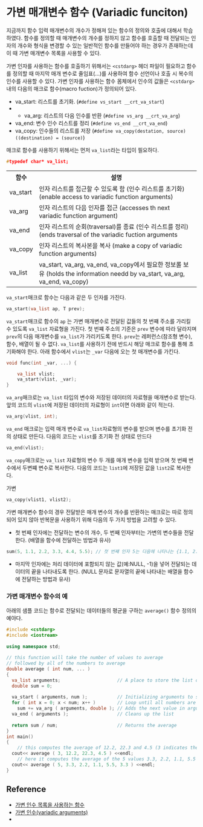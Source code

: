 # 가변 매개변수 함수 (Variadic funciton)

지금까지 함수 입력 매개변수의 개수가 정해져 있는 함수의 정의와 호출에 대해서 학습하였다. 함수를 정의할 때 매개변수의 개수를 정하지 않고 함수를 호출할 때 전달되는 인자의 개수와 형식을 변경할 수 있는 일반적인 함수를 만들어야 하는 경우가 존재하는데 이 때 가변 매개변수 목록을 사용할 수 있다.

가변 인자를 사용하는 함수를 호출하기 위해서는 ```<cstdarg>``` 헤더 파일이 필요하고 함수를 정의할 때 마지막 매개 변수로 줄임표(...)를 사용하여 함수 선언이나 호출 시 복수의 인수를 사용할 수 있다. 
가변 인자를 사용하는 함수 몸체에서 인수의 값들은 ```<cstdarg>``` 내의 다음의 매크로 함수(macro fuction)가 정의되어 있다. 

* va_start: 리스트를 초기화. (```#define vs_start __crt_va_start```)
* * va_arg: 리스트의 다음 인수를 반환 (```#define vs_arg __crt_va_arg```)
* va_end: 변수 인수 리스트를 정리 (```#define vs_end __crt_va_end```)
* va_copy: 인수들의 리스트를 저장 (```#define va_copy(destation, source) ((destination) = (source)```)

매크로 함수를 사용하기 위해서는 먼저 ```va_list```라는 타입이 필요하다.

```c++
#typedef char* va_list;
```

<table>
<th>함수</th><th>설명</th>
<tr> 
    <td>va_start</td><td> 인자 리스트를 접근할 수 있도록 함 (인수 리스트를 초기화) (enable access to variadic function arguments) </td>
</tr>
<tr> 
    <td>va_arg</td><td> 인자 리스트의 다음 인자를 접근 (accesses th next variadic function argument) </td>
</tr>   
<tr> 
    <td>va_end</td><td> 인자 리스트의 순회(traversal)를 종료 (인수 리스트를 정리) (ends traversal of the variadic fuction arguments </td>
</tr>
<tr> 
    <td>va_copy</td><td> 인자 리스트의 복사본을 복사 (make a copy of variadic function arguments) </td>
</tr>
<tr>
    <td>va_list</td><td> va_start, va_arg, va_end, va_copy에서 필요한 정보롤 보유 (holds the information needd by va_start, va_arg, va_end, va_copy) </td>
</tr>
</table>

```va_start```매크로 함수는 다음과 같은 두 인자를 가진다. 

```c++
va_start(va_list ap, T prev);
```
```va_start```매크로 함수의 ```ap``` 는 가변 매개변수로 전달된 값들의 첫 번쨰 주소를 가리킬 수 있도록 ```va_list``` 자료형을 가진다. 첫 번쨰 주소의 기준은 ```prev``` 변수에 따라 달라지며 ```prev```의 다음 매개변수를 ```va_list```가 가리키도록 한다. ```prev```는 레퍼런스(참조형 변수), 함수, 배열이 될 수 없다. ```va_list```를 사용하기 전에 반드시 해당 매크로 함수를 통해 초기화해야 한다. 아래 함수에서 ```vlist```는 ```_var``` 다음에 오는 첫 매개변수를 가킨다.

```c++
void func(int _var, ...) {

    va_list vlist;
    va_start(vlist, _var);
}
```

```va_arg```매크로는 ```va_list``` 타입의 변수와 저장된 데이터의 자료형을 매개변수로 받는다. 앞의 코드의 ```vlist```에 저장된 데이터의 자료형이 ```int```이면 아래와 같이 적는다. 

```c++
va_arg(vlist, int);
```` 

```va_end``` 매크로는 입력 매개 변수로 ```va_list```자료형의 변수를 받으며 변수를 초기화 전의 상태로 만든다. 다음의 코드는 ```vlist```를 초기화 전 상태로 만드다 

```c++
va_end(vlist);
```

```va_copy```매크로는 ```va_list``` 자료형의 변수 두 개를 매개 변수을 입력 받으며 첫 번째 변수에서 두변쨰 변수로 복사한다. 
다음의 코드는 ```list1```에 저장된 값을 ```list2```로 복사한다. 

가변 

```c++
va_copy(vlist1, vlist2);
```

가변 매개변수 함수의 경우 전달받은 매개 변수의 개수를 반환하는 매크로는 따로 정의되어 있지 않아 반복문을 사용하기 위해 다음의 두 가지 방법을 고려할 수 있다.

* 첫 번째 인자에는 전달하는 변수의 개수, 두 번째 인자부터는 가변의 변수들을 전달한다. (배열을 함수에 전달하는 방법과 유사)

```c++
sum(5, 1.1, 2.2, 3.3, 4.4, 5.5); // 첫 번쨰 인자 5는 다음에 나타나는 {1.1, 2.2, 3.3, 4.4, 5.5} 데이터의 개수를 의미   
```
* 마지막 인자에는 처리 데이터에 포함되지 않는 값(예:NULL, -1)을 넣어 전달되는 데이터의 끝을 나타내도록 한다. (NULL 문자로 문자열의 끝에 나타내는 배열을 함수에 전달하는 방법과 유사) 





### 가변 매개변수 함수의 예 

아래의 샘플 코드는 함수로 전달되는 데이터들의 평균을 구하는 ```average()``` 함수 정의의 예야다. 

```c++
#include <cstdarg>
#include <iostream>
 
using namespace std;
 
// this function will take the number of values to average
// followed by all of the numbers to average
double average ( int num, ... )
{
  va_list arguments;                     // A place to store the list of arguments
  double sum = 0;
 
  va_start ( arguments, num );           // Initializing arguments to store all values after num
  for ( int x = 0; x < num; x++ )        // Loop until all numbers are added
    sum += va_arg ( arguments, double ); // Adds the next value in argument list to sum.
  va_end ( arguments );                  // Cleans up the list
 
  return sum / num;                      // Returns the average
}
int main()
{
    // this computes the average of 12.2, 22.3 and 4.5 (3 indicates the number of values to average)
  cout<< average ( 3, 12.2, 22.3, 4.5 ) <<endl;
    // here it computes the average of the 5 values 3.3, 2.2, 1.1, 5.5 and 3.3
  cout<< average ( 5, 3.3, 2.2, 1.1, 5.5, 3.3 ) <<endl;
}  
```










## Reference
* [가변 인수 목록을 사용하는 함수](https://docs.microsoft.com/ko-kr/cpp/cpp/functions-with-variable-argument-lists-cpp?view=msvc-160)
* [가변 인수(variadic arguments)](https://en.cppreference.com/w/cpp/language/variadic_arguments)
* 
